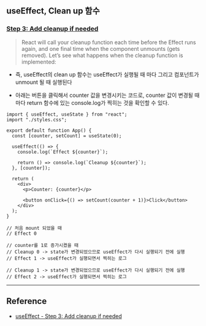 ## useEffect, Clean up 함수

### [Step 3: Add cleanup if needed](https://react.dev/learn/synchronizing-with-effects#step-3-add-cleanup-if-needed)

> React will call your cleanup function each time before the Effect runs again, and one final time when the component unmounts (gets removed). Let’s see what happens when the cleanup function is implemented:

- 즉, useEffect의 clean up 함수는 useEffect가 실행될 때 마다 그리고 컴포넌트가 unmount 될 때 실행된다

- 아래는 버튼을 클릭해서 counter 값을 변경시키는 코드로, counter 값이 변경될 때 마다 return 함수에 있는 console.log가 찍히는 것을 확인할 수 있다.

```tsx
import { useEffect, useState } from "react";
import "./styles.css";

export default function App() {
  const [counter, setCount] = useState(0);

  useEffect(() => {
    console.log(`Effect ${counter}`);

    return () => console.log(`Cleanup ${counter}`);
  }, [counter]);

  return (
    <div>
      <p>Counter: {counter}</p>

      <button onClick={() => setCount(counter + 1)}>Click</button>
    </div>
  );
}

// 처음 mount 되었을 때
// Effect 0

// counter를 1로 증가시켰을 때
// Cleanup 0 -> state가 변경되었으므로 useEffect가 다시 실행되기 전에 실행
// Effect 1 -> useEffect가 실행되면서 찍히는 로그

// Cleanup 1 -> state가 변경되었으므로 useEffect가 다시 실행되기 전에 실행
// Effect 2 -> useEffect가 실행되면서 찍히는 로그
```

---

## Reference

- [useEffect - Step 3: Add cleanup if needed ](https://react.dev/learn/synchronizing-with-effects#step-3-add-cleanup-if-needed)
